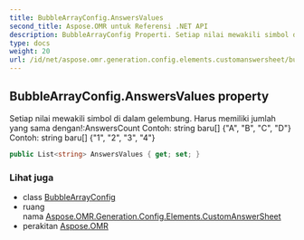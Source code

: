 ```yaml
---
title: BubbleArrayConfig.AnswersValues
second_title: Aspose.OMR untuk Referensi .NET API
description: BubbleArrayConfig Properti. Setiap nilai mewakili simbol di dalam gelembung. Harus memiliki jumlah yang sama denganAnswersCount Contoh string baru A B C D Contoh string baru 1 2 3 4
type: docs
weight: 20
url: /id/net/aspose.omr.generation.config.elements.customanswersheet/bubblearrayconfig/answersvalues/
---
```

## BubbleArrayConfig.AnswersValues property

Setiap nilai mewakili simbol di dalam gelembung. Harus memiliki jumlah yang sama dengan!:AnswersCount Contoh: string baru[] {"A", "B", "C", "D"} Contoh: string baru[] {"1", "2", "3", "4"}

```csharp
public List<string> AnswersValues { get; set; }
```

### Lihat juga

* class [BubbleArrayConfig](../)
* ruang nama [Aspose.OMR.Generation.Config.Elements.CustomAnswerSheet](../../bubblearrayconfig/)
* perakitan [Aspose.OMR](../../../)


